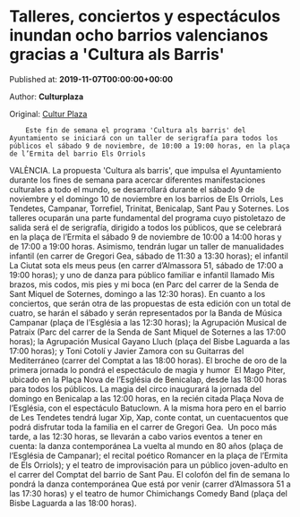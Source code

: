 
# Talleres, conciertos y espectáculos inundan ocho barrios valencianos gracias a 'Cultura als Barris'

Published at: **2019-11-07T00:00:00+00:00**

Author: **Culturplaza**

Original: [Cultur Plaza](https://valenciaplaza.com/talleres-conciertos-y-espectaculos-inundan-ocho-barrios-valencianos-gracias-a-cultura-als-barris)


        Este fin de semana el programa 'Cultura als barris' del Ayuntamiento se iniciará con un taller de serigrafía para todos los públicos el sábado 9 de noviembre, de 10:00 a 19:00 horas, en la plaça de l’Ermita del barrio Els Orriols
      
VALÈNCIA. La propuesta 'Cultura als barris', que impulsa el Ayuntamiento durante los fines de semana para acercar diferentes manifestaciones culturales a todo el mundo, se desarrollará durante el sábado 9 de noviembre y el domingo 10 de noviembre en los barrios de Els Orriols, Les Tendetes, Campanar, Torrefiel, Trinitat, Benicalap, Sant Pau y Soternes.
Los talleres ocuparán una parte fundamental del programa cuyo pistoletazo de salida será el de serigrafía, dirigido a todos los públicos, que se celebrará en la plaça de l’Ermita el sábado 9 de noviembre de 10:00 a 14:00 horas y de 17:00 a 19:00 horas. Asimismo, tendrán lugar un taller de manualidades infantil (en carrer de Gregori Gea, sábado de 11:30 a 13:30 horas); el infantil La Ciutat sota els meus peus (en carrer d’Almassora 51, sábado de 17:00 a 19:00 horas); y uno de danza para público familiar e infantil llamado Mis brazos, mis codos, mis pies y mi boca (en Parc del carrer de la Senda de Sant Miquel de Soternes, domingo a las 12:30 horas).
En cuanto a los conciertos, que serán otra de las propuestas de esta edición con un total de cuatro, se harán el sábado y serán representados por la Banda de Música Campanar (plaça de l’Església a las 12:30 horas); la Agrupación Musical de Patraix (Parc del carrer de la Senda de Sant Miquel de Soternes a las 17:00 horas); la Agrupación Musical Gayano Lluch (plaça del Bisbe Laguarda a las 17:00 horas); y Toni Cotolí y Javier Zamora con su Guitarras del Mediterráneo (carrer del Comptat a las 18:00 horas).
El broche de oro de la primera jornada lo pondrá el espectáculo de magia y humor  El Mago Piter, ubicado en la Plaça Nova de l’Església de Benicalap, desde las 18:00 horas para todos los públicos. La magia del circo inaugurará la jornada del domingo en Benicalap a las 12:00 horas, en la recién citada Plaça Nova de l’Església, con el espectáculo Batuclown. A la misma hora pero en el barrio de Les Tendetes tendrá lugar Xip, Xap, conte contat, un cuentacuentos que podrá disfrutar toda la familia en el carrer de Gregori Gea.
 Un poco más tarde, a las 12:30 horas, se llevarán a cabo varios eventos a tener en cuenta: la danza contemporánea La vuelta al mundo en 80 años (plaça de l’Església de Campanar); el recital poético Romancer en la plaça de l’Ermita de Els Orriols); y el teatro de improvisación para un público joven-adulto en el carrer del Comptat del barrio de Sant Pau. El colofón del fin de semana lo pondrá la danza contemporánea Que está por venir (carrer d’Almassora 51 a las 17:30 horas) y el teatro de humor Chimichangs Comedy Band (plaça del Bisbe Laguarda a las 18:00 horas).
